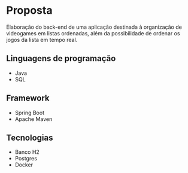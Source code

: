 # Proposta
Elaboração do back-end de uma aplicação destinada à organização de videogames em listas ordenadas, além da possibilidade de ordenar os jogos da lista em tempo real.

## Linguagens de programação
- Java
- SQL

## Framework
- Spring Boot
- Apache Maven

## Tecnologias
- Banco H2
- Postgres
- Docker


